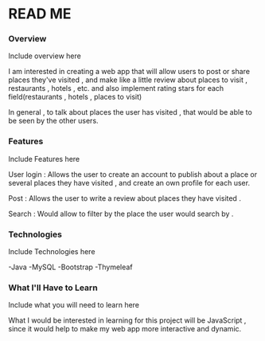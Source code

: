 # READ ME
### Overview
Include overview here

I am interested in creating a web app that will allow users to post or share places
they've visited , and make like a little review about places to visit , restaurants , hotels , etc. and also
implement rating stars for each field(restaurants , hotels , places to visit)

In general , to talk about places the user has visited ,
that would be able to be seen by the other users.





### Features
Include Features here

User login : Allows the user to create an account to publish about a place or several places they have visited ,
and create an own profile for each user.

Post : Allows the user to write a review about places they have visited .

Search : Would allow to filter by the place the user would search by .


### Technologies
Include Technologies here

-Java
-MySQL
-Bootstrap
-Thymeleaf



### What I'll Have to Learn
Include what you will need to learn here

What I would be interested in learning for this project will be JavaScript ,
 since it would help to make my web app more interactive and dynamic.